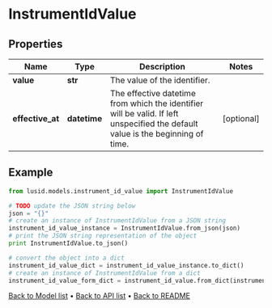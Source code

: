 # InstrumentIdValue


## Properties
Name | Type | Description | Notes
------------ | ------------- | ------------- | -------------
**value** | **str** | The value of the identifier. | 
**effective_at** | **datetime** | The effective datetime from which the identifier will be valid. If left unspecified the default value is the beginning of time. | [optional] 

## Example

```python
from lusid.models.instrument_id_value import InstrumentIdValue

# TODO update the JSON string below
json = "{}"
# create an instance of InstrumentIdValue from a JSON string
instrument_id_value_instance = InstrumentIdValue.from_json(json)
# print the JSON string representation of the object
print InstrumentIdValue.to_json()

# convert the object into a dict
instrument_id_value_dict = instrument_id_value_instance.to_dict()
# create an instance of InstrumentIdValue from a dict
instrument_id_value_form_dict = instrument_id_value.from_dict(instrument_id_value_dict)
```
[Back to Model list](../README.md#documentation-for-models) &#8226; [Back to API list](../README.md#documentation-for-api-endpoints) &#8226; [Back to README](../README.md)



